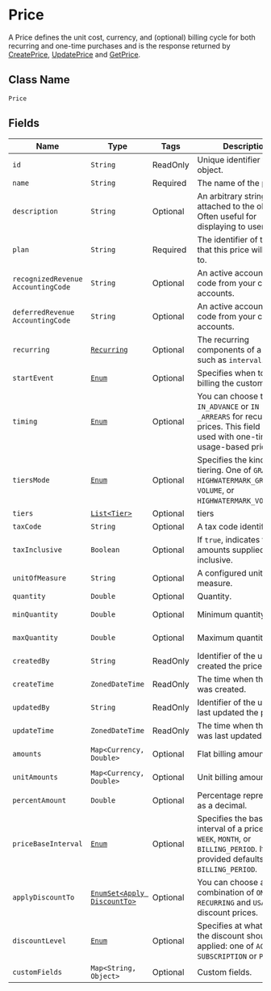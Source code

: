 # Price

A Price defines the unit cost, currency, and (optional) billing cycle for both recurring and one-time purchases and is the response returned by [CreatePrice](/doc/price-api.md#create-price), [UpdatePrice](/doc/price-api.md#update-price) and [GetPrice](/doc/price-api.md#get-price).

## Class Name

`Price`

## Fields

| Name | Type | Tags | Description | Getter |
|  --- | --- | --- | --- | --- |
| `id` | `String` | ReadOnly | Unique identifier for the object. | String getId() |
| `name` | `String` | Required | The name of the price. | String getName() |
| `description` | `String` | Optional | An arbitrary string attached to the object. Often useful for displaying to users. | String getDescription() |
| `plan` | `String` | Required | The identifier of the plan that this price will belong to. | String getPlan() |
| `recognizedRevenue AccountingCode` | `String` | Optional | An active accounting code from your chart of accounts. | String getRecognizedRevenue AccountingCode() |
| `deferredRevenue AccountingCode` | `String` | Optional | An active accounting code from your chart of accounts. | String getDeferredRevenue AccountingCode() |
| `recurring` | [`Recurring`](/doc/models/recurring.md) | Optional | The recurring components of a price such as `interval`. | Recurring getRecurring() |
| `startEvent` | [`Enum`](/doc/models/start-event.md) | Optional | Specifies when to start billing the customer. | String getStartEvent() |
| `timing` | [`Enum`](/doc/models/timing.md) | Optional | You can choose to bill `IN_ADVANCE` or `IN _ARREARS` for recurring prices. This field is not used with one-time or usage-based prices. | String getTiming() |
| `tiersMode` | [`Enum`](/doc/models/tiers-mode.md) | Optional | Specifies the kind of tiering. One of `GRADUATED`, `HIGHWATERMARK_GRADUATED`, `VOLUME`, or `HIGHWATERMARK_VOLUME`. |
| `tiers` | [`List<Tier>`](/doc/models/tier.md) | Optional | tiers | String getTiers() |
| `taxCode` | `String` | Optional | A tax code identifier. | String getTaxCode() |
| `taxInclusive` | `Boolean` | Optional | If `true`, indicates that the amounts supplied are tax inclusive. | String getTaxInclusive() |
| `unitOfMeasure` | `String` | Optional | A configured unit of measure. | String getUnitOfMeasure() |
| `quantity` | `Double` | Optional | Quantity. |  Double getQuantity() |
| `minQuantity` | `Double` | Optional | Minimum quantity. |  Double getMinQuantity() |
| `maxQuantity` | `Double` | Optional | Maximum quantity. | Double getMaxQuantity() |
| `createdBy`| `String` | ReadOnly | Identifier of the user who created the price. |  String getCreatedBy() |
| `createTime`| `ZonedDateTime` | ReadOnly | The time when the price was created. | ZonedDateTime getCreateTime() |
| `updatedBy`| `String` | ReadOnly | Identifier of the user who last updated the price. | String getUpdatedBy() |
| `updateTime`| `ZonedDateTime` | ReadOnly | The time when the price was last updated. | ZonedDateTime getUpdateTime() |
| `amounts` | `Map<Currency, Double>` | Optional | Flat billing amounts. | Map<Currency, Double> getAmounts() |
| `unitAmounts` | `Map<Currency, Double>` | Optional | Unit billing amounts. | Map<Currency, Double> getAmounts() |
| `percentAmount` | `Double` | Optional | Percentage represented as a decimal. | Double getPercentAmount() |
| `priceBaseInterval` | [`Enum`](/doc/models/price-base-interval.md) | Optional | Specifies the base interval of a price. One of `WEEK`, `MONTH`, or `BILLING_PERIOD`. If not provided defaults to `BILLING_PERIOD`. |
| `applyDiscountTo` | [`EnumSet<Apply DiscountTo>`](/doc/models/apply-discount-to.md) | Optional | You can choose any combination of `ONE_TIME` `RECURRING` and `USAGE` for discount prices. | String getApplyDiscountTo() |
| `discountLevel` | [`Enum`](/doc/models/discount-level.md) | Optional | Specifies at what level the discount should be applied: one of `ACCOUNT`, `SUBSCRIPTION` or `PLAN`. | String getDiscountLevel() |
| `customFields` | `Map<String, Object>` | Optional | Custom fields. | `Map<String, Object> getCustomFields()`|
